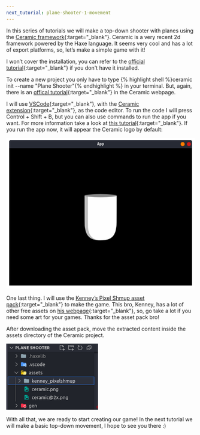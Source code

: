 ```yaml
---
next_tutorial: plane-shooter-1-movement
---
```


In this series of tutorials we will make a top-down shooter with planes using the [Ceramic framework](https://ceramic-engine.com){:target="_blank"}. Ceramic is a very recent 2d framework powered by the Haxe language. It seems very cool and has a lot of export platforms, so, let’s make a simple game with it!

<!--more-->

I won’t cover the installation, you can refer to the [official tutorial](https://ceramic-engine.com/guides/getting-started/install-ceramic/){:target="_blank"} if you don't have it installed.

To create a new project you only have to type {% highlight shell %}ceramic init --name "Plane Shooter"{% endhighlight %} in your terminal. But, again, there is an [offical tutorial](https://ceramic-engine.com/guides/getting-started/your-first-project/){:target="_blank"} in the Ceramic webpage.

I will use [VSCode](https://code.visualstudio.com){:target="_blank"}, with the [Ceramic extension](https://marketplace.visualstudio.com/items?itemName=jeremyfa.ceramic){:target="_blank"}, as the code editor. To run the code I will press Control + Shift + B, but you can also use commands to run the app if you want. For more information take a look at [this tutorial](https://ceramic-engine.com/guides/getting-started/editing-your-project/){:target="_blank"}. If you run the app now, it will appear the Ceramic logo by default:

![default app](/assets/images/plane_shooter/0/default_app.png)

One last thing. I will use the [Kenney’s Pixel Shmup asset pack](https://www.kenney.nl/assets/pixel-shmup){:target="_blank"} to make the game. This bro, Kenney, has a lot of other free assets on [his webpage](https://www.kenney.nl){:target="_blank"}, so, go take a lot if you need some art for your games. Thanks for the asset pack bro!

After downloading the asset pack, move the extracted content inside the assets directory of the Ceramic project.

![asset pack inside assets directory](/assets/images/plane_shooter/0/asset_pack_inside_assets_directory.png)

With all that, we are ready to start creating our game! In the next tutorial we will make a basic top-down movement, I hope to see you there :)